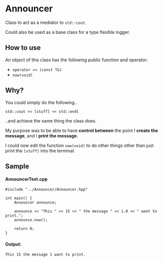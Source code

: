 # Announcer

Class to act as a mediator to ```std::cout```.

Could also be used as a base class for a type flexible logger.

## How to use

An object of this class has the following public function and operator:

- ```operator << (const T&)```
- ```now(void)```

## Why?

You could simply do the following..

```std::cout << [stuff] << std::endl```

..and achieve the same thing the class does.

My purpose was to be able to have **control between** the point I **create the message**, and I **print the message**.

I could now edit the function ```now(void)``` to do other things other than just print the ```[stuff]``` into the terminal.

## Sample

#### AnnouncerTest.cpp
```
#include "../Announcer/Announcer.hpp"

int main() {
    Announcer announce;

    announce << "This " << 15 << " the message " << 1.0 << " want to print.";
    announce.now();

    return 0;
}
```

#### Output:
```
This 15 the message 1 want to print.
```
